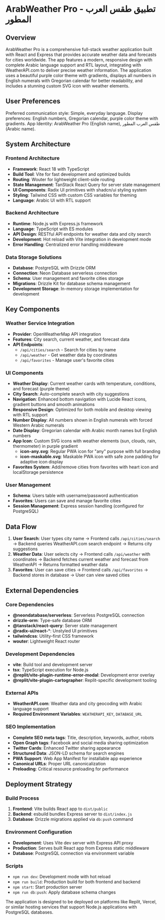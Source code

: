 # ArabWeather Pro - تطبيق طقس العرب المطور

## Overview

ArabWeather Pro is a comprehensive full-stack weather application built with React and Express that provides accurate weather data and forecasts for cities worldwide. The app features a modern, responsive design with complete Arabic language support and RTL layout, integrating with WeatherAPI.com to deliver precise weather information. The application uses a beautiful purple color theme with gradients, displays all numbers in English numerals with Gregorian calendar for better readability, and includes a stunning custom SVG icon with weather elements.

## User Preferences

Preferred communication style: Simple, everyday language.
Display preferences: English numbers, Gregorian calendar, purple color theme with gradients.
App Identity: ArabWeather Pro (English name), طقس العرب المطور (Arabic name).

## System Architecture

### Frontend Architecture
- **Framework**: React 18 with TypeScript
- **Build Tool**: Vite for fast development and optimized builds
- **Routing**: Wouter for lightweight client-side routing
- **State Management**: TanStack React Query for server state management
- **UI Components**: Radix UI primitives with shadcn/ui styling system
- **Styling**: Tailwind CSS with custom CSS variables for theming
- **Language**: Arabic UI with RTL support

### Backend Architecture
- **Runtime**: Node.js with Express.js framework
- **Language**: TypeScript with ES modules
- **API Design**: RESTful API endpoints for weather data and city search
- **Development**: Hot reload with Vite integration in development mode
- **Error Handling**: Centralized error handling middleware

### Data Storage Solutions
- **Database**: PostgreSQL with Drizzle ORM
- **Connection**: Neon Database serverless connection
- **Schema**: User management and favorite cities storage
- **Migrations**: Drizzle Kit for database schema management
- **Development Storage**: In-memory storage implementation for development

## Key Components

### Weather Service Integration
- **Provider**: OpenWeatherMap API integration
- **Features**: City search, current weather, and forecast data
- **API Endpoints**: 
  - `/api/cities/search` - Search for cities by name
  - `/api/weather` - Get weather data by coordinates
  - `/api/favorites` - Manage user's favorite cities

### UI Components
- **Weather Display**: Current weather cards with temperature, conditions, and forecast (purple theme)
- **City Search**: Auto-complete search with city suggestions
- **Navigation**: Enhanced bottom navigation with Lucide React icons, gradient buttons and smooth animations
- **Responsive Design**: Optimized for both mobile and desktop viewing with RTL support
- **Number Display**: All numbers shown in English numerals with forced Western Arabic numerals
- **Date Display**: Gregorian calendar with Arabic month names but English numbers
- **App Icon**: Custom SVG icons with weather elements (sun, clouds, rain, thermometer) in purple gradient
  - **icon-any.svg**: Regular PWA icon for "any" purpose with full branding
  - **icon-maskable.svg**: Maskable PWA icon with safe zone padding for adaptive icon display
- **Favorites System**: Add/remove cities from favorites with heart icon and localStorage persistence

### User Management
- **Schema**: Users table with username/password authentication
- **Favorites**: Users can save and manage favorite cities
- **Session Management**: Express session handling (configured for PostgreSQL)

## Data Flow

1. **User Search**: User types city name → Frontend calls `/api/cities/search` → Backend queries WeatherAPI.com search endpoint → Returns city suggestions
2. **Weather Data**: User selects city → Frontend calls `/api/weather` with coordinates → Backend fetches current weather and forecast from WeatherAPI → Returns formatted weather data
3. **Favorites**: User can save cities → Frontend calls `/api/favorites` → Backend stores in database → User can view saved cities

## External Dependencies

### Core Dependencies
- **@neondatabase/serverless**: Serverless PostgreSQL connection
- **drizzle-orm**: Type-safe database ORM
- **@tanstack/react-query**: Server state management
- **@radix-ui/react-***: Unstyled UI primitives
- **tailwindcss**: Utility-first CSS framework
- **wouter**: Lightweight React router

### Development Dependencies
- **vite**: Build tool and development server
- **tsx**: TypeScript execution for Node.js
- **@replit/vite-plugin-runtime-error-modal**: Development error overlay
- **@replit/vite-plugin-cartographer**: Replit-specific development tooling

### External APIs
- **WeatherAPI.com**: Weather data and city geocoding with Arabic language support
- **Required Environment Variables**: `WEATHERAPI_KEY`, `DATABASE_URL`

### SEO Implementation
- **Complete SEO meta tags**: Title, description, keywords, author, robots
- **Open Graph tags**: Facebook and social media sharing optimization
- **Twitter Cards**: Enhanced Twitter sharing appearance
- **Structured Data**: JSON-LD schema for search engines
- **PWA Support**: Web App Manifest for installable app experience
- **Canonical URLs**: Proper URL canonicalization
- **Preloading**: Critical resource preloading for performance

## Deployment Strategy

### Build Process
1. **Frontend**: Vite builds React app to `dist/public`
2. **Backend**: esbuild bundles Express server to `dist/index.js`
3. **Database**: Drizzle migrations applied via `db:push` command

### Environment Configuration
- **Development**: Uses Vite dev server with Express API proxy
- **Production**: Serves built React app from Express static middleware
- **Database**: PostgreSQL connection via environment variable

### Scripts
- `npm run dev`: Development mode with hot reload
- `npm run build`: Production build for both frontend and backend
- `npm start`: Start production server
- `npm run db:push`: Apply database schema changes

The application is designed to be deployed on platforms like Replit, Vercel, or similar hosting services that support Node.js applications with PostgreSQL databases.